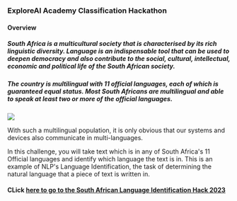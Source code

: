 ### ExploreAI Academy Classification Hackathon

#### Overview

##### South Africa is a multicultural society that is characterised by its rich linguistic diversity. Language is an indispensable tool that can be used to deepen democracy and also contribute to the social, cultural, intellectual, economic and political life of the South African society.

##### The country is multilingual with 11 official languages, each of which is guaranteed equal status. Most South Africans are multilingual and able to speak at least two or more of the official languages.

<p>
<img src="https://www.googleapis.com/download/storage/v1/b/kaggle-user-content/o/inbox%2F2205222%2F7f34544c1b1f61d1a5949bddacfd84a9%2FSouth_Africa_languages_2011.jpg?generation=1604393669339034&alt=media">
</p>

<p>With such a multilingual population, it is only obvious that our systems and devices also communicate in multi-languages.</p>

<p>In this challenge, you will take text which is in any of South Africa's 11 Official languages and identify which language the text is in. This is an example of NLP's Language Identification, the task of determining the natural language that a piece of text is written in.</p>

<h4>
CLick <a href="https://www.kaggle.com/competitions/south-african-language-identification-hack-2023">here to go to the South African Language Identification Hack 2023
</h4>
